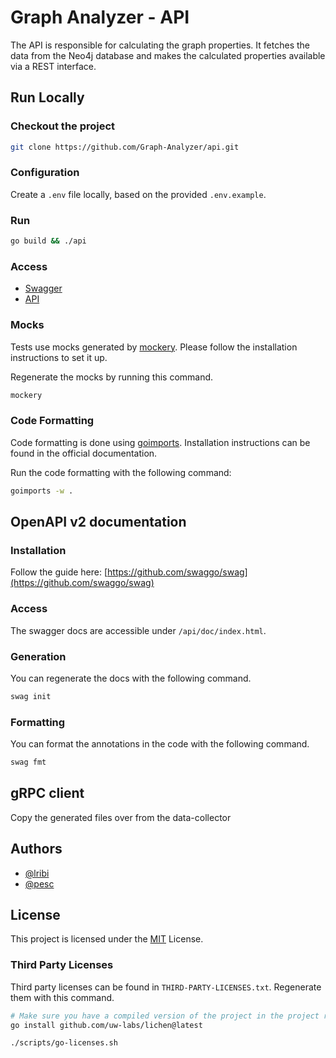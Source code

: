 # Graph Analyzer - API
The API is responsible for calculating the graph properties. 
It fetches the data from the Neo4j database and makes the calculated 
properties available via a REST interface.


## Run Locally

### Checkout the project
```zsh
git clone https://github.com/Graph-Analyzer/api.git
```

### Configuration
Create a `.env` file locally, based on the provided `.env.example`.

### Run

```zsh
go build && ./api
```

### Access

- [Swagger](http://localhost:8080/api/doc/index.html)
- [API](http://localhost:8080/api)


### Mocks

Tests use mocks generated by [mockery](https://github.com/vektra/mockery).
Please follow the installation instructions to set it up.

Regenerate the mocks by running this command.

```zsh
mockery
```

### Code Formatting
Code formatting is done using [goimports](https://pkg.go.dev/golang.org/x/tools/cmd/goimports).
Installation instructions can be found in the official documentation.

Run the code formatting with the following command:

```zsh
goimports -w .
```

## OpenAPI v2 documentation

### Installation
Follow the guide here: [https://github.com/swaggo/swag](https://github.com/swaggo/swag)

### Access
The swagger docs are accessible under `/api/doc/index.html`.

### Generation
You can regenerate the docs with the following command.

```zsh
swag init
```

### Formatting
You can format the annotations in the code with the following command.

```zsh
swag fmt
```

## gRPC client
Copy the generated files over from the data-collector

## Authors

- [@lribi](https://github.com/lribi)
- [@pesc](https://github.com/pesc)

## License

This project is licensed under the [MIT](https://github.com/Graph-Analyzer/api/blob/main/LICENSE) License.

### Third Party Licenses

Third party licenses can be found in `THIRD-PARTY-LICENSES.txt`.
Regenerate them with this command.

```zsh
# Make sure you have a compiled version of the project in the project root
go install github.com/uw-labs/lichen@latest

./scripts/go-licenses.sh
```
